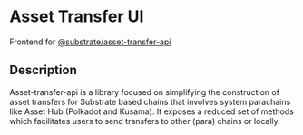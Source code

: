 # Asset Transfer UI
Frontend for [@substrate/asset-transfer-api](https://github.com/paritytech/asset-transfer-api/blob/main)
## Description
Asset-transfer-api is a library focused on simplifying the construction of asset transfers for Substrate based chains that involves system parachains like Asset Hub (Polkadot and Kusama). It exposes a reduced set of methods which facilitates users to send transfers to other (para) chains or locally.
